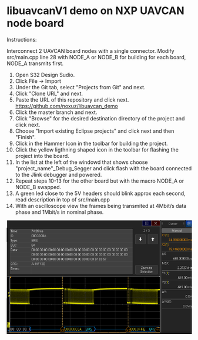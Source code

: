 # libuavcanV1 demo on NXP UAVCAN node board
Instructions:

Interconnect 2 UAVCAN board nodes with a single connector.
Modify src/main.cpp line 28 with NODE_A or NODE_B for building for each board, NODE_A transmits first.

1. Open S32 Design Sudio.
2. Click File -> Import
3. Under the Git tab, select "Projects from Git" and next.
4. Click "Clone URL" and next.
5. Paste the URL of this repository and click next. https://github.com/noxuz/libuavcan_demo
6. Click the master branch and next.
7. Click "Browse" for the desired destination directory of the project and click next.
8. Choose "Import existing Eclipse projects" and click next and then "Finish".
9. Click in the Hammer Icon in the toolbar for building the project.
10. Click the yellow ligthning shaped icon in the toolbar for flashing the project into the board.
11. In the list at the left of the windowd that shows choose "project_name"_Debug_Segger and click flash with the board connected to the Jlink debugger and powered.
12. Repeat steps 10-13 for the other board but with the macro NODE_A or NODE_B swapped.
13. A green led close to the 5V headers should blink approx each second, read description in top of src/main.cpp
14. With an oscilloscope view the frames being transmited at 4Mbit/s data phase and 1Mbit/s in nominal phase.

![alt text](CANFD_oscilloscope.png)
